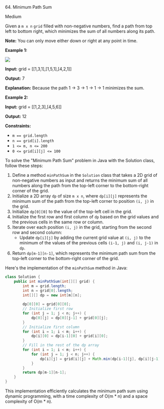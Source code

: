 64\. Minimum Path Sum

Medium

Given a `m x n` `grid` filled with non-negative numbers, find a path from top left to bottom right, which minimizes the sum of all numbers along its path.

**Note:** You can only move either down or right at any point in time.

**Example 1:**

![](https://leetcode-in-java.github.io/src/main/java/g0001_0100/s0064_minimum_path_sum/minpath.jpg)

**Input:** grid = [[1,3,1],[1,5,1],[4,2,1]]

**Output:** 7

**Explanation:** Because the path 1 → 3 → 1 → 1 → 1 minimizes the sum. 

**Example 2:**

**Input:** grid = [[1,2,3],[4,5,6]]

**Output:** 12 

**Constraints:**

*   `m == grid.length`
*   `n == grid[i].length`
*   `1 <= m, n <= 200`
*   `0 <= grid[i][j] <= 100`

To solve the "Minimum Path Sum" problem in Java with the Solution class, follow these steps:

1. Define a method `minPathSum` in the `Solution` class that takes a 2D grid of non-negative numbers as input and returns the minimum sum of all numbers along the path from the top-left corner to the bottom-right corner of the grid.
2. Initialize a 2D array `dp` of size `m x n`, where `dp[i][j]` represents the minimum sum of the path from the top-left corner to position `(i, j)` in the grid.
3. Initialize `dp[0][0]` to the value of the top-left cell in the grid.
4. Initialize the first row and first column of `dp` based on the grid values and the previous cells in the same row or column.
5. Iterate over each position `(i, j)` in the grid, starting from the second row and second column:
   - Update `dp[i][j]` by adding the current grid value at `(i, j)` to the minimum of the values of the previous cells `(i-1, j)` and `(i, j-1)` in `dp`.
6. Return `dp[m-1][n-1]`, which represents the minimum path sum from the top-left corner to the bottom-right corner of the grid.

Here's the implementation of the `minPathSum` method in Java:

```java
class Solution {
    public int minPathSum(int[][] grid) {
        int m = grid.length;
        int n = grid[0].length;
        int[][] dp = new int[m][n];
        
        dp[0][0] = grid[0][0];
        // Initialize first row
        for (int j = 1; j < n; j++) {
            dp[0][j] = dp[0][j-1] + grid[0][j];
        }
        // Initialize first column
        for (int i = 1; i < m; i++) {
            dp[i][0] = dp[i-1][0] + grid[i][0];
        }
        // Fill in the rest of the dp array
        for (int i = 1; i < m; i++) {
            for (int j = 1; j < n; j++) {
                dp[i][j] = grid[i][j] + Math.min(dp[i-1][j], dp[i][j-1]);
            }
        }
        return dp[m-1][n-1];
    }
}
```

This implementation efficiently calculates the minimum path sum using dynamic programming, with a time complexity of O(m * n) and a space complexity of O(m * n).